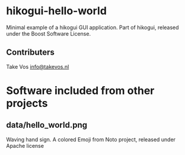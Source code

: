 
hikogui-hello-world
==================
Minimal example of a hikogui GUI application.
Part of hikogui, released under the Boost Software License.

Contributers
------------
Take Vos <info@takevos.nl>

Software included from other projects
=====================================

data/hello_world.png
--------------------
Waving hand sign.
A colored Emoji from Noto project, released under Apache license

